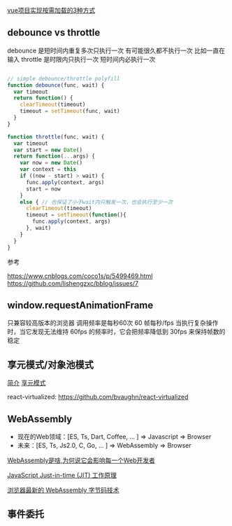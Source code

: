 [vue项目实现按需加载的3种方式](https://segmentfault.com/a/1190000011519350)

## debounce vs throttle

debounce 是短时间内重复多次只执行一次 有可能很久都不执行一次 比如一直在输入
throttle 是时限内只执行一次 短时间内必执行一次

```javascript

// simple debounce/throttle polyfill
function debounce(func, wait) {
  var timeout
  return function() {
    clearTimeout(timeout)
    timeout = setTimeout(func, wait)
  }
}

function throttle(func, wait) {
  var timeout
  var start = new Date()
  return function(...args) {
    var now = new Date()
    var context = this
    if ((now - start) > wait) {
      func.apply(context, args)
      start = now
    }
    else { // 也保证了小于wait内只触发一次，也会执行至少一次
      clearTimeout(timeout)
      timeout = setTimeout(function(){
        func.apply(context, args)
      }, wait)
    }
  }
}
```

参考

<https://www.cnblogs.com/coco1s/p/5499469.html>
<https://github.com/lishengzxc/bblog/issues/7>

## window.requestAnimationFrame

只兼容较高版本的浏览器 调用频率是每秒60次 60 帧每秒/fps 
当执行复杂操作时，当它发现无法维持 60fps 的频率时，它会把频率降低到 30fps 来保持帧数的稳定

## 享元模式/对象池模式

[简介](https://www.jianshu.com/p/a158478c95b5)
[享元模式](http://liangbizhi.github.io/design-pattern-flyweight/)

react-virtualized: <https://github.com/bvaughn/react-virtualized>

## WebAssembly

- 现在的Web领域：[ES, Ts, Dart, Coffee, ... ] => Javascript => Browser
- 未来：[ES, Ts, Js2.0, C, Go, ... ] => WebAssembly => Browser

[WebAssembly是啥,为何说它会影响每一个Web开发者](http://imweb.io/topic/567fd838834878282edc7f9b)

[JavaScript Just-in-time (JIT) 工作原理](https://zhuanlan.zhihu.com/p/25669120)

[浏览器最新的 WebAssembly 字节码技术](https://www.zhihu.com/question/31415286/answer/58022648)

## 事件委托

